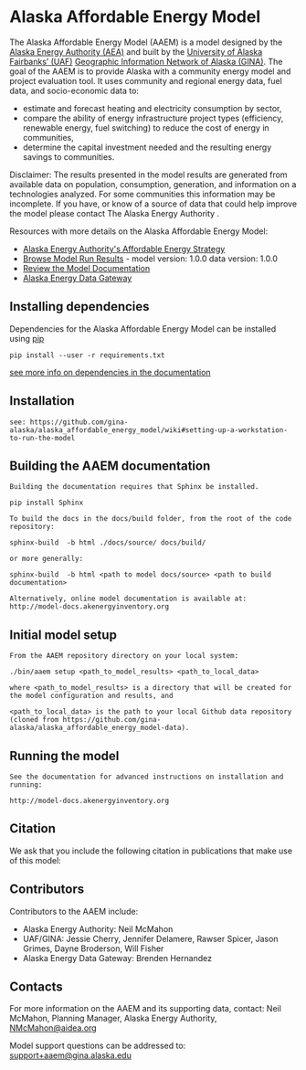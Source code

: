 # Alaska Affordable Energy Model
The Alaska Affordable Energy Model (AAEM) is a model designed by the [Alaska Energy Authority (AEA)](http://www.akenergyauthority.org) and built by the [University of Alaska Fairbanks’ (UAF)](http://uaf.edu) [Geographic Information Network of Alaska (GINA)](http://gina.alaska.edu). The goal of the AAEM is to provide Alaska with a community energy model and project evaluation tool. It uses community and regional energy data, fuel data, and socio-economic data to:

- estimate and forecast heating and electricity consumption by sector,
- compare the ability of energy infrastructure project types (efficiency, renewable energy, fuel switching) to reduce the cost of energy in communities,
- determine the capital investment needed and the resulting energy savings to communities.


Disclaimer: The results presented in the model results are generated from available data on population, consumption, generation, and information on a technologies analyzed. For some communities this information may be incomplete. If you have, or know of a source of data that could help improve the model please contact The Alaska Energy Authority .

Resources with more details on the Alaska Affordable Energy Model:
- [Alaska Energy Authority's Affordable Energy Strategy](http://www.akenergyauthority.org/Policy-Planning/AlaskaAffordableEnergyStrategy)
- [Browse Model Run Results](http://model-results.akenergyinventory.org) - model version: 1.0.0 data version: 1.0.0
- [Review the Model Documentation](http://model-docs.akenergyinventory.org)
- [Alaska Energy Data Gateway](https://akenergygateway.alaska.edu/)


## Installing dependencies
Dependencies for the Alaska Affordable Energy Model can be installed using [pip](https://pypi.python.org/pypi/pip)

    pip install --user -r requirements.txt

 [see more info on dependencies in the documentation](http://model-docs.akenergyinventory.org/software.html)

## Installation

    see: https://github.com/gina-alaska/alaska_affordable_energy_model/wiki#setting-up-a-workstation-to-run-the-model

## Building the AAEM documentation

    Building the documentation requires that Sphinx be installed.

    pip install Sphinx

    To build the docs in the docs/build folder, from the root of the code repository:

    sphinx-build  -b html ./docs/source/ docs/build/

    or more generally:

    sphinx-build  -b html <path to model docs/source> <path to build documentation>

    Alternatively, online model documentation is available at: http://model-docs.akenergyinventory.org

## Initial model setup

    From the AAEM repository directory on your local system:

    ./bin/aaem setup <path_to_model_results> <path_to_local_data>

    where <path_to_model_results> is a directory that will be created for the model configuration and results, and

    <path_to_local_data> is the path to your local Github data repository (cloned from https://github.com/gina-alaska/alaska_affordable_energy_model-data).

## Running the model

    See the documentation for advanced instructions on installation and running:

    http://model-docs.akenergyinventory.org

## Citation

We ask that you include the following citation in publications that make use of this model:
    
## Contributors

Contributors to the AAEM include:
  * Alaska Energy Authority: Neil McMahon
  * UAF/GINA: Jessie Cherry, Jennifer Delamere, Rawser Spicer, Jason Grimes, Dayne Broderson, Will Fisher
  * Alaska Energy Data Gateway: Brenden Hernandez
  
## Contacts
  For more information on the AAEM and its supporting data, contact: Neil McMahon, Planning Manager, Alaska Energy Authority, NMcMahon@aidea.org

  Model support questions can be addressed to: support+aaem@gina.alaska.edu
